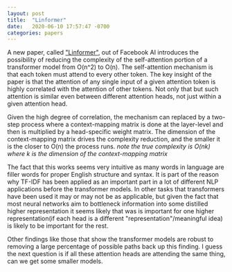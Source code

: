 ```yaml
---
layout: post
title:  "Linformer"
date:   2020-06-10 17:57:47 -0700
categories: papers
---
```


A new paper, called ["Linformer"][Linformer], out of Facebook AI introduces the possibility of reducing the complexity of the self-attention portion of a transformer model from O(n^2) to O(n). The self-attention mechanism is that each token must attend to every other token. The key insight of the paper is that the attention of any single input of a given attention token is highly correlated with the attention of other tokens. Not only that but such attention is similar even between different attention heads, not just within a given attention head.

Given the high degree of correlation, the mechanism can replaced by a two-step process where a context-mapping matrix is done at the layer-level and then is multiplied by a head-specific weight matrix. The dimension of the context-mapping matrix drives the complexity reduction, and the smaller it is the closer to O(n) the process runs. *note the true complexity is O(nk) where k is the dimension of the context-mapping matrix*

The fact that this works seems very intuitive as many words in language are filler words for proper English structure and syntax. It is part of the reason why TF-IDF has been applied as an important part in a lot of different NLP applications before the transformer models. In other tasks that transformers have been used it may or may not be as applicable, but given the fact that most neural networks aim to bottleneck information into some distilled higher representation it seems likely that was is important for one higher representation(if each head is a different "representation"/meaningful idea) is likely to be important for the rest.

Other findings like those that show the transformer models are robust to removing a large percentage of possible paths back up this finding. I guess the next question is if all these attention heads are attending the same thing, can we get some smaller models.


[Linformer]: https://arxiv.org/pdf/2006.04768v1.pdf